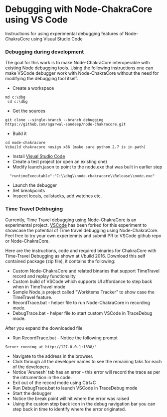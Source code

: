 Debugging with Node-ChakraCore using VS Code
===
Instructions for using experimental debugging features of Node-ChakraCore using Visual Studio Code 

### Debugging during development
The goal for this work is to make Node-ChakraCore interoperable with existing Node debugging tools. Using the following instructions one can make VSCode debugger work with Node-ChakraCore without the need for modifying the debugging tool itself.

* Create a workspace  
 ```batch
 md c:\dbg
  cd c:\dbg
  ```

* Get the sources
 ```batch
 git clone --single-branch --branch debugging https://github.com/agarwal-sandeep/node-chakracore.git
 ```

* Build it
 ```batch
 cd node-chakracore
 Vcbuild chakracore nosign x86 (make sure python 2.7 is in path)
 ```
* Install [Visual Studio Code](https://code.visualstudio.com/)
* Create a test project (or open an existing one)
* Modify launch.jason to point to the node.exe that was built in earlier step
```batch
  "runtimeExecutable":"C:\\dbg\\node-chakracore\\Release\\node.exe"
```
* Launch the debugger
* Set breakpoints 
* Inspect locals, callstacks, add watches etc.

### Time Travel Debbuging
Currently, Time Travel debugging using Node-ChakraCore is an experimental project. [VSCode](https://code.visualstudio.com/) has been forked for this experiment to showcase the potential of Time travel debugging using Node-ChakraCore. Feel free to try your own experiemnts and submit PR to VSCode github repo or Node-ChakraCore.

Here are the instructions, code and required binaries for ChakraCore with Time-Travel Debugging as shown at //build 2016.
Download this self contained package (zip file), it contains the following:

* Custom Node-ChakraCore and related binaries that support TimeTravel record and replay functionality 
* Custom build of VSCode which supports UI affordance to step back when in TimeTravel mode
* Sample Node.js project called "Workitems Tracker" to show case the TimeTravel feature.
* RecordTrace.bat - helper file to run Node-ChakraCore in recording mode.
* DebugTrace.bat - helper file to start custom VSCode in TraceDebug mode.

After you expand the downloaded file 

* Run RecordTrace.bat - Notice the following prompt
```batch
Server running at http://127.0.0.1:1338/'
```
* Navigate to the address in the browser.
* Click through all the developer names to see the remaining taks for each of the developers.
* Notice 'Arunesh' tab has an error - this error will record the trace as per the intrumention in the code.
* Exit out of the record mode using Ctrl+C 
* Run DebugTrace.bat to launch VSCode in TraceDebug mode
* Start the debugger
* Notice the break point will hit where the error was raised
* Using the custom step back icon in the debug navigation bar you can step back in time to identify where the error originated. 


